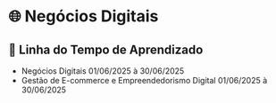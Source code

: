 # 🌐 Negócios Digitais

## 📅 Linha do Tempo de Aprendizado

- Negócios Digitais 01/06/2025 à 30/06/2025
- Gestão de E-commerce e Empreendedorismo Digital 01/06/2025 à 30/06/2025 

